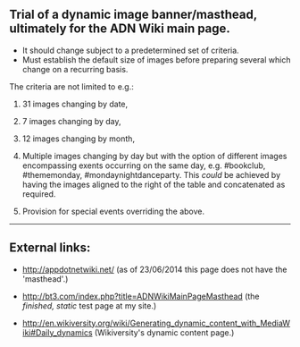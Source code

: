 Trial of a dynamic image banner/masthead, ultimately for the ADN Wiki main page.
----

- It should change subject to a predetermined set of criteria.
- Must establish the default size of images before preparing several which change on a recurring basis.

The criteria are not limited to e.g.:

1. 31 images changing by date,

2. 7 images changing by day,

3. 12 images changing by month,

4. Multiple images changing by day but with the option of different images encompassing exents occurring on the same day, e.g.    #bookclub, #thememonday, #mondaynightdanceparty.
   This *could* be achieved by having the images aligned to the right of the table and concatenated as required.

5. Provision for special events overriding the above.

----
External links:
----
- http://appdotnetwiki.net/ (as of 23/06/2014 this page does not have the 'masthead'.)

- http://bt3.com/index.php?title=ADNWikiMainPageMasthead (the *finished, static* test page at my site.)

- http://en.wikiversity.org/wiki/Generating_dynamic_content_with_MediaWiki#Daily_dynamics (Wikiversity's dynamic content page.)
